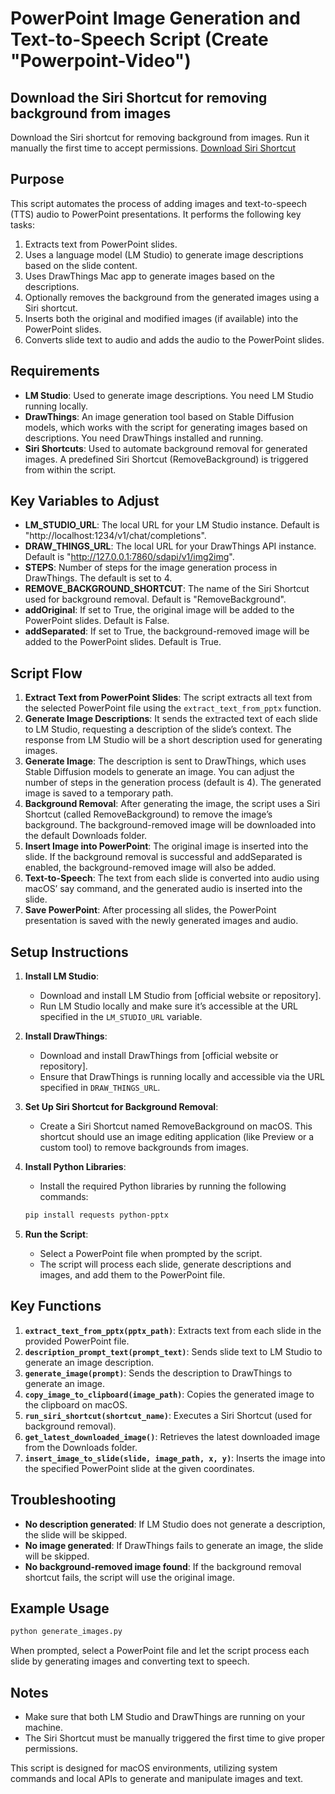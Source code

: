 
# PowerPoint Image Generation and Text-to-Speech Script (Create "Powerpoint-Video")

## Download the Siri Shortcut for removing background from images
Download the Siri shortcut for removing background from images. Run it manually the first time to accept permissions. 
[Download Siri Shortcut](https://www.icloud.com/shortcuts/2c1e6bc659c748a494b06f7644987972)

## Purpose
This script automates the process of adding images and text-to-speech (TTS) audio to PowerPoint presentations. It performs the following key tasks:
1. Extracts text from PowerPoint slides.
2. Uses a language model (LM Studio) to generate image descriptions based on the slide content.
3. Uses DrawThings Mac app to generate images based on the descriptions.
4. Optionally removes the background from the generated images using a Siri shortcut.
5. Inserts both the original and modified images (if available) into the PowerPoint slides.
6. Converts slide text to audio and adds the audio to the PowerPoint slides.

## Requirements
- **LM Studio**: Used to generate image descriptions. You need LM Studio running locally.
- **DrawThings**: An image generation tool based on Stable Diffusion models, which works with the script for generating images based on descriptions. You need DrawThings installed and running.
- **Siri Shortcuts**: Used to automate background removal for generated images. A predefined Siri Shortcut (RemoveBackground) is triggered from within the script.

## Key Variables to Adjust
- **LM_STUDIO_URL**: The local URL for your LM Studio instance. Default is "http://localhost:1234/v1/chat/completions".
- **DRAW_THINGS_URL**: The local URL for your DrawThings API instance. Default is "http://127.0.0.1:7860/sdapi/v1/img2img".
- **STEPS**: Number of steps for the image generation process in DrawThings. The default is set to 4.
- **REMOVE_BACKGROUND_SHORTCUT**: The name of the Siri Shortcut used for background removal. Default is "RemoveBackground".
- **addOriginal**: If set to True, the original image will be added to the PowerPoint slides. Default is False.
- **addSeparated**: If set to True, the background-removed image will be added to the PowerPoint slides. Default is True.

## Script Flow
1. **Extract Text from PowerPoint Slides**: The script extracts all text from the selected PowerPoint file using the `extract_text_from_pptx` function.
2. **Generate Image Descriptions**: It sends the extracted text of each slide to LM Studio, requesting a description of the slide’s context. The response from LM Studio will be a short description used for generating images.
3. **Generate Image**: The description is sent to DrawThings, which uses Stable Diffusion models to generate an image. You can adjust the number of steps in the generation process (default is 4). The generated image is saved to a temporary path.
4. **Background Removal**: After generating the image, the script uses a Siri Shortcut (called RemoveBackground) to remove the image’s background. The background-removed image will be downloaded into the default Downloads folder.
5. **Insert Image into PowerPoint**: The original image is inserted into the slide. If the background removal is successful and addSeparated is enabled, the background-removed image will also be added.
6. **Text-to-Speech**: The text from each slide is converted into audio using macOS’ say command, and the generated audio is inserted into the slide.
7. **Save PowerPoint**: After processing all slides, the PowerPoint presentation is saved with the newly generated images and audio.

## Setup Instructions
1. **Install LM Studio**:
    - Download and install LM Studio from [official website or repository].
    - Run LM Studio locally and make sure it’s accessible at the URL specified in the `LM_STUDIO_URL` variable.
2. **Install DrawThings**:
    - Download and install DrawThings from [official website or repository].
    - Ensure that DrawThings is running locally and accessible via the URL specified in `DRAW_THINGS_URL`.
3. **Set Up Siri Shortcut for Background Removal**:
    - Create a Siri Shortcut named RemoveBackground on macOS. This shortcut should use an image editing application (like Preview or a custom tool) to remove backgrounds from images.
4. **Install Python Libraries**:
    - Install the required Python libraries by running the following commands:

    ```bash
    pip install requests python-pptx
    ```

5. **Run the Script**:
    - Select a PowerPoint file when prompted by the script.
    - The script will process each slide, generate descriptions and images, and add them to the PowerPoint file.

## Key Functions
1. **`extract_text_from_pptx(pptx_path)`**: Extracts text from each slide in the provided PowerPoint file.
2. **`description_prompt_text(prompt_text)`**: Sends slide text to LM Studio to generate an image description.
3. **`generate_image(prompt)`**: Sends the description to DrawThings to generate an image.
4. **`copy_image_to_clipboard(image_path)`**: Copies the generated image to the clipboard on macOS.
5. **`run_siri_shortcut(shortcut_name)`**: Executes a Siri Shortcut (used for background removal).
6. **`get_latest_downloaded_image()`**: Retrieves the latest downloaded image from the Downloads folder.
7. **`insert_image_to_slide(slide, image_path, x, y)`**: Inserts the image into the specified PowerPoint slide at the given coordinates.

## Troubleshooting
- **No description generated**: If LM Studio does not generate a description, the slide will be skipped.
- **No image generated**: If DrawThings fails to generate an image, the slide will be skipped.
- **No background-removed image found**: If the background removal shortcut fails, the script will use the original image.

## Example Usage
```bash
python generate_images.py
```

When prompted, select a PowerPoint file and let the script process each slide by generating images and converting text to speech.

## Notes
- Make sure that both LM Studio and DrawThings are running on your machine.
- The Siri Shortcut must be manually triggered the first time to give proper permissions.

This script is designed for macOS environments, utilizing system commands and local APIs to generate and manipulate images and text.

